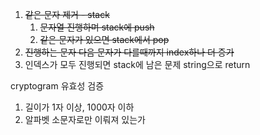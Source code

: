 1. ~~같은 문자 제거 - stack~~
   1. ~~문자열 진행하며 stack에 push~~
   2. ~~같은 문자가 있으면 stack에서 pop~~
2. ~~진행하는 문자 다음 문자가 다를때까지 index하나 더 증가~~
3. 인덱스가 모두 진행되면 stack에 남은 문제 string으로 return

cryptogram 유효성 검증

1. 길이가 1자 이상, 1000자 이하
2. 알파벳 소문자로만 이뤄져 있는가
